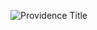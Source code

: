 ![Providence Title](https://github.com/Fightingpa1n/Providence_EmberForge/assets/161228185/211d844a-cdca-4e26-b3e0-da48701d2712)


